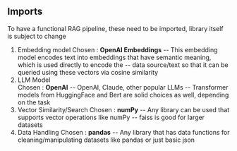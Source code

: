 ## Imports 
To have a functional RAG pipeline, these need to be imported, library itself is subject to change
1. Embedding model
Chosen : __OpenAI Embeddings__
-- This embedding model encodes text into embeddings that have semantic meaning, which is used directly to encode the 
-- data source/text so that it can be queried using these vectors via cosine similarity
2. LLM Model  
Chosen : __OpenAI__ 
-- OpenAI, Claude, other popular LLMs
-- Transformer models from HuggingFace and Bert are solid choices as well, depending on the task 
3. Vector Similarity/Search 
Chosen : __numPy__ 
-- Any library can be used that supports vector operations like numPy 
-- faiss is good for larger datasets
4. Data Handling 
Chosen : __pandas__ 
-- Any library that has data functions for cleaning/manipulating datasets like pandas or just basic json

##